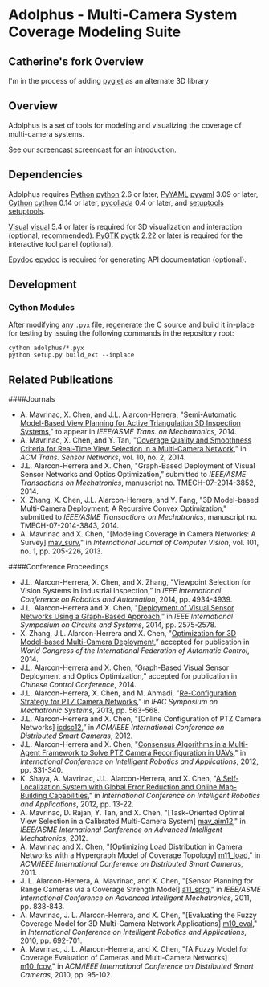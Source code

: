 # Adolphus - Multi-Camera System Coverage Modeling Suite

## Catherine's fork Overview

I'm in the process of adding [pyglet](http://pyglet.org) as an alternate 3D library

## Overview

Adolphus is a set of tools for modeling and visualizing the coverage of
multi-camera systems.

See our [screencast] [screencast] for an introduction.



## Dependencies

Adolphus requires [Python] [python] 2.6 or later, [PyYAML] [pyyaml] 3.09 or later, [Cython] [cython] 0.14 or later, [pycollada][collada] 0.4 or later, and [setuptools] [setuptools].

[Visual] [visual] 5.4 or later is required for 3D visualization and interaction
(optional, recommended). [PyGTK] [pygtk] 2.22 or later is required for the
interactive tool panel (optional).

[Epydoc] [epydoc] is required for generating API documentation (optional).


## Development

### Cython Modules

After modifying any `.pyx` file, regenerate the C source and build it in-place
for testing by issuing the following commands in the repository root:

    cython adolphus/*.pyx
    python setup.py build_ext --inplace


## Related Publications

####Journals

* A. Mavrinac, X. Chen, and J.L. Alarcon-Herrera, "[Semi-Automatic Model-Based View Planning for Active Triangulation 3D Inspection Systems][tmech-m-14]," to appear in *IEEE/ASME Trans. on Mechatronics*, 2014.
* A. Mavrinac, X. Chen, and Y. Tan, "[Coverage Quality and Smoothness Criteria for Real-Time View Selection in a Multi-Camera Network][tosn-m-14]," in *ACM Trans. Sensor Networks*, vol. 10, no. 2, 2014.
* J.L. Alarcon-Herrera and X. Chen, "Graph-Based Deployment of Visual Sensor Networks and Optics Optimization,” submitted to *IEEE/ASME Transactions on Mechatronics*, manuscript no. TMECH-07-2014-3852, 2014.
* X. Zhang, X. Chen, J.L. Alarcon-Herrera, and Y. Fang, "3D Model-based Multi-Camera Deployment: A Recursive Convex Optimization," submitted to *IEEE/ASME Transactions on Mechatronics*, manuscript no. TMECH-07-2014-3843, 2014.
* A. Mavrinac and X. Chen, "[Modeling Coverage in Camera Networks: A Survey] [mav_surv]," in *International Journal of Computer Vision*, vol. 101, no. 1, pp. 205-226, 2013.

####Conference Proceedings

* J.L. Alarcon-Herrera, X. Chen, and X. Zhang, "Viewpoint Selection for Vision Systems in Industrial Inspection,” in *IEEE International Conference on Robotics and Automation*, 2014, pp. 4934-4939.
* J.L. Alarcon-Herrera and X. Chen, "[Deployment of Visual Sensor Networks Using a Graph-Based Approach][iscas-14],” in *IEEE International Symposium on Circuits and Systems*, 2014, pp. 2575-2578.
* X. Zhang, J.L. Alarcon-Herrera and X. Chen, "[Optimization for 3D Model-based Multi-Camera Deployment][ifac2014],” accepted for publication in *World Congress of the International Federation of Automatic Control*, 2014.
* J.L. Alarcon-Herrera and X. Chen, ”Graph-Based Visual Sensor Deployment and Optics Optimization,” accepted for publication in *Chinese Control Conference*, 2014.
* J.L. Alarcon-Herrera, X. Chen, and M. Ahmadi, "[Re-Configuration Strategy for PTZ Camera Networks][ifac-a-13]," in *IFAC Symposium on Mechatronic Systems*, 2013, pp. 563-568.
* J.L. Alarcon-Herrera and X. Chen, "[Online Configuration of PTZ Camera Networks] [icdsc12],” in *ACM/IEEE International Conference on Distributed Smart Cameras*, 2012.
* J.L. Alarcon-Herrera and X. Chen, "[Consensus Algorithms in a Multi-Agent Framework to Solve PTZ Camera Reconfiguration in UAVs][icira-a-12]," in *International Conference on Intelligent Robotics and Applications*, 2012, pp. 331-340.
* K. Shaya, A. Mavrinac, J.L. Alarcon-Herrera, and X. Chen, "[A Self-Localization System with Global Error Reduction and Online Map-Building Capabilities][icira-s-12]," in *International Conference on Intelligent Robotics and Applications*, 2012, pp. 13-22.
* A. Mavrinac, D. Rajan, Y. Tan, and X. Chen, "[Task-Oriented Optimal View Selection in a Calibrated Multi-Camera System] [mav_aim12]," in *IEEE/ASME International Conference on Advanced Intelligent Mechatronics*, 2012.
* A. Mavrinac and X. Chen, "[Optimizing Load Distribution in Camera Networks with a Hypergraph Model of Coverage Topology] [m11_load]," in *ACM/IEEE International Conference on Distributed Smart Cameras*, 2011.
* J. L. Alarcon-Herrera, A. Mavrinac, and X. Chen, "[Sensor Planning for Range Cameras via a Coverage Strength Model] [a11_sprg]," in *IEEE/ASME International Conference on Advanced Intelligent Mechatronics*, 2011, pp. 838-843.
* A. Mavrinac, J. L. Alarcon-Herrera, and X. Chen, "[Evaluating the Fuzzy Coverage Model for 3D Multi-Camera Network Applications] [m10_eval]," in *International Conference on Intelligent Robotics and Applications*, 2010, pp. 692-701.
* A. Mavrinac, J. L. Alarcon-Herrera, and X. Chen, "[A Fuzzy Model for Coverage Evaluation of Cameras and Multi-Camera Networks] [m10_fcov]," in *ACM/IEEE International Conference on Distributed Smart Cameras*, 2010, pp. 95-102.


[python]: http://www.python.org
[cython]: http://cython.org
[pyyaml]: http://pyyaml.org
[visual]: http://vpython.org
[epydoc]: http://epydoc.sourceforge.net
[pygtk]: http://www.pygtk.org/
[setuptools]: http://pypi.python.org/pypi/setuptools
[screencast]: http://www.youtube.com/watch?v=M-l79fkmmmA
[collada]: https://github.com/pycollada/pycollada

[iscas-14]:http://ieeexplore.ieee.org/xpl/articleDetails.jsp?arnumber=6865699&refinements%3D4277101843%26sortType%3Dasc_p_Sequence%26filter%3DAND%28p_IS_Number%3A6865048%29
[ifac2014]:www.nt.ntnu.no/users/skoge/prost/proceedings/ifac2014/media/files/1097.pdf
[ifac-a-13]:http://www.ifac-papersonline.net/Detailed/59145.html
[icira-a-12]:http://dl.acm.org/citation.cfm?id=2404301#!
[icira-s-12]:http://dl.acm.org/citation.cfm?id=2404347#!
[tosn-m-14]:http://mavrinac.com/files/academic/mavrinac14_camsel.pdf
[tmech-m-14]:http://ieeexplore.ieee.org/xpls/abs_all.jsp?arnumber=6818412&tag=1
[icdsc12]: http://ieeexplore.ieee.org/xpl/articleDetails.jsp?reload=true&arnumber=6470136&sortType%3Dasc_p_Sequence%26filter%3DAND%28p_IS_Number%3A6470120%29
[mav_aim12]: http://mavrinac.com/files/academic/mavrinac12_camsel.pdf
[mav_surv]: http://mavrinac.com/files/academic/mavrinac12_cncov.pdf
[m10_fcov]: http://mavrinac.com/files/academic/mavrinac10_fuzzycoverage.pdf
[m10_eval]: http://mavrinac.com/files/academic/mavrinac10_fcm3deval.pdf
[a11_sprg]: http://mavrinac.com/files/academic/alarcon11_sprange.pdf
[m11_load]: http://mavrinac.com/files/academic/mavrinac11_loaddist.pdf
